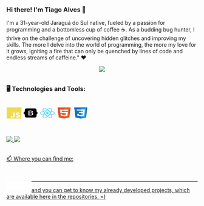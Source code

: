 ### Hi there! I'm Tiago Alves 👋

I'm a 31-year-old Jaraguá do Sul native, fueled by a passion for programming and a bottomless cup of coffee ☕. As a budding bug hunter, I thrive on the challenge of uncovering hidden glitches and improving my skills. The more I delve into the world of programming, the more my love for it grows, igniting a fire that can only be quenched by lines of code and endless streams of caffeine." ❤


<p align="center">
  <img src="https://user-images.githubusercontent.com/119512258/227801838-e31820dc-f650-417b-80a7-2804b7a33f41.gif" width="350">
</p>

##

### 🖥️ Technologies and Tools:

<div style="display: inline_block"><br>
  <img align="center" alt="Tiago-Js" height="30" width="40" src="https://raw.githubusercontent.com/devicons/devicon/master/icons/javascript/javascript-plain.svg">
  <img align="center" alt="Tiago-Ts" height="30" width="40" src="https://raw.githubusercontent.com/devicons/devicon/master/icons/bootstrap/bootstrap-plain.svg">
  <img align="center" alt="Tiago-React" height="30" width="40" src="https://raw.githubusercontent.com/devicons/devicon/master/icons/react/react-original.svg">
  <img align="center" alt="Tiago-HTML" height="30" width="40" src="https://raw.githubusercontent.com/devicons/devicon/master/icons/html5/html5-original.svg">
  <img align="center" alt="Tiago-CSS" height="30" width="40" src="https://raw.githubusercontent.com/devicons/devicon/master/icons/css3/css3-original.svg"> 
</div>

</br>



##
  
<!--<picture>  
  <source srcset="https://github-readme-stats.vercel.app/api?username=TiagoCoder2022&show_icons=true&theme=dark"
  media="(prefers-color-scheme: dark)"/>  
  <source srcset="https://github-readme-stats.vercel.app/api?username=TiagoCoder2022&show_icons=true"
  media="(prefers-color-scheme: light), (prefers-color-scheme: no-preference)"/>

  <img src="https://github-readme-stats.vercel.app/api?username=TiagoCoder2022&show_icons=true" />
</picture>-->
  
<div>
  <a href="https://github.com/TiagoCoder2022">
  <img height="180em" src="https://github-readme-stats.vercel.app/api/top-langs/?username=TiagoCoder2022&layout=compact&langs_count=7&theme=dracula"/>
  <img height="180em" src="https://github-readme-stats.vercel.app/api?username=TiagoCoder2022&show_icons=true&theme=dracula&include_all_commits=true&count_private=true"/>   
</div>
  
</br>
  
 📫 Where you can find me:

</br>

<a href="https://www.instagram.com/_tiagoalves" target="_blank"><img align="left" alt="Instagram" width="22px" src="https://github.com/Aakarsh-B/trying-repos/blob/master/insta.svg" />
<a href="https://twitter.com/_tiago_a" target="_blank"><img align="left" alt="Twitter" width="22px" src="https://github.com/Aakarsh-B/trying-repos/blob/master/twitter.svg" />
<a href="https://www.linkedin.com/in/tiago-alves-142ba3248/" target="_blank"><img align="left" alt="LinkedIn" width="22px" src="https://github.com/Aakarsh-B/trying-repos/blob/master/linkedin.svg" /> 

---
  
and you can get to know my already developed projects, which are available here in the repositories. =)
    

